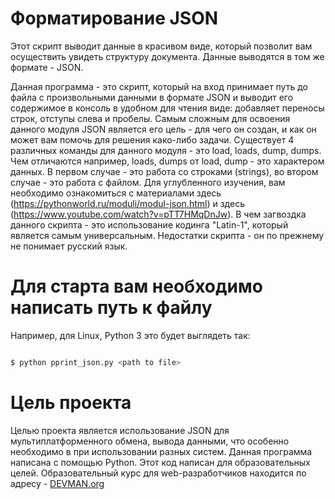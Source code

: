 # Форматирование JSON
Этот скрипт выводит данные в красивом виде, который позволит вам осуществить увидеть структуру документа. Данные выводятся в том же формате - JSON.

Данная программа - это скрипт, который на вход принимает путь до файла с произвольными данными в формате JSON и выводит его содержимое в консоль в удобном для чтения виде: добавляет переносы строк, отступы слева и пробелы.
Самым сложным для освоения данного модуля JSON является его цель - для чего он создан, и как он может вам помочь для решения како-либо задачи. Существует 4 различных команды для данного модуля - это load, loads, dump, dumps. Чем отличаются например, loads, dumps от load, dump - это характером данных. В первом случае - это работа со строками (strings), во втором случае - это работа с файлом.
Для углубленного изучения, вам необходимо ознакомиться с материалами здесь (https://pythonworld.ru/moduli/modul-json.html) и здесь (https://www.youtube.com/watch?v=pTT7HMqDnJw).
В чем загвоздка данного скрипта - это использование кодинга "Latin-1", который является самым универсальным. 
Недостатки скрипта - он по прежнему не понимает русский язык.

# Для старта вам необходимо написать путь к файлу


Например, для Linux, Python 3 это будет выглядеть так:

```bash

$ python pprint_json.py <path to file>


```

# Цель проекта
Целью проекта является использование JSON для мультиплатформенного обмена, вывода данными, что особенно необходимо в при использовании разных систем. Данная программа написана с помощью Python.
Этот код написан для образовательных целей. Образовательный курс для web-разработчиков находится по адресу - [DEVMAN.org](https://devman.org)
